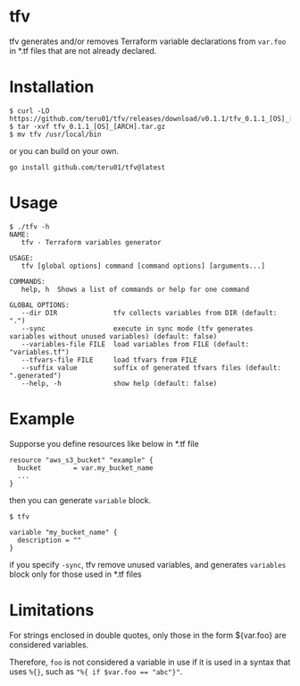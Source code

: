 # tfv

tfv generates and/or removes Terraform variable declarations from `var.foo` in *.tf files that are not already declared.

# Installation

```
$ curl -LO https://github.com/teru01/tfv/releases/download/v0.1.1/tfv_0.1.1_[OS]_[ARCH].tar.gz
$ tar -xvf tfv_0.1.1_[OS]_[ARCH].tar.gz
$ mv tfv /usr/local/bin
```

or you can build on your own.

```
go install github.com/teru01/tfv@latest
```

# Usage

```
$ ./tfv -h
NAME:
   tfv - Terraform variables generator

USAGE:
   tfv [global options] command [command options] [arguments...]

COMMANDS:
   help, h  Shows a list of commands or help for one command

GLOBAL OPTIONS:
   --dir DIR              tfv collects variables from DIR (default: ".")
   --sync                 execute in sync mode (tfv generates variables without unused variables) (default: false)
   --variables-file FILE  load variables from FILE (default: "variables.tf")
   --tfvars-file FILE     load tfvars from FILE
   --suffix value         suffix of generated tfvars files (default: ".generated")
   --help, -h             show help (default: false)
```


# Example

Supporse you define resources like below in *.tf file

```
resource "aws_s3_bucket" "example" {
  bucket        = var.my_bucket_name
  ...
}
```

then you can generate `variable` block.

```
$ tfv

variable "my_bucket_name" {
  description = ""
}
```

if you specify `-sync`, tfv remove unused variables, and generates `variables` block only for those used in *.tf files

# Limitations

For strings enclosed in double quotes, only those in the form ${var.foo} are considered variables.

Therefore, `foo` is not considered a variable in use if it is used in a syntax that uses `%{}`, such as `"%{ if $var.foo == "abc"}"`.
